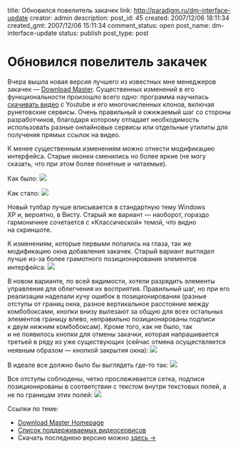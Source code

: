 title: Обновился повелитель закачек
link: http://paradigm.ru/dm-interface-update
creator: admin
description: 
post_id: 45
created: 2007/12/06 18:11:34
created_gmt: 2007/12/06 15:11:34
comment_status: open
post_name: dm-interface-update
status: publish
post_type: post

# Обновился повелитель закачек

Вчера вышла новая версия лучшего из известных мне менеджеров закачек — [Download Master](http://www.westbyte.com/dm/). Существенных изменений в его функциональности произошло всего одно: программа научилась [скачивать видео](http://www.westbyte.com/dm/index.phtml?page=videos&tmp=1&lng=Russian) с Youtube и его многочисленных клонов, включая рунетовские сервисы. Очень правильный и ожижаемый шаг со стороны разработчиков, благодаря которому отпадает необходимость использовать разные онлайновые сервисы или отдельные утилиты для получения прямых ссылок на видео.

К менее существенным изменениям можно отнести модификацию интерфейса. Старые иконки сменились но более яркие (не могу сказать, что при этом более понятные и читаемые).

Как было: ![](/;-\)/2007/12/dm-old.png)

Как стало: ![](/;-\)/2007/12/dm-new.png)

Новый тулбар лучше вписывается в стандартную тему Windows XP и, вероятно, в Висту. Старый же вариант — наоборот, гораздо гармоничнее сочетается с «Классической» темой, что видно на скриншоте.

К изменениям, которые первыми попались на глаза, так же модификацию окна добавления закачек. Старый вариант выглядел лучше из-за более грамотного позиционирования элементов интерфейса: ![](/;-\)/2007/12/dm-add-old.png)

В новом варианте, по всей видимости, хотели разрядить элементы управления для облегчения их восприятия. Правильный шаг, но при его реализации наделали кучу ошибок в позиционировании (разные отступы от границ окна, разное вертикальное расстояние между комбобоксами, кнопки внизу вылезают за общую для всех остальных элементов границу влево, неправильно позиционированы подписи к двум нижним комбобоксам). Кроме того, как не было, так и не появилось кнопки для отмены закачки, которая напрашивается третьей в ряду из уже существующих (сейчас отмена осуществляется неявным образом — кнопкой закрытия окна): ![](/;-\)/2007/12/dm-add-new.png)

В идеале все должно было бы выглядеть где-то так: ![](/;-\)/2007/12/dm-add-perfect.png)

Все отступы соблюдены, четко прослеживается сетка, подписи позиционированы в соответствии с текстом внутри текстовых полей, а не по границам этих полей: ![](/;-\)/2007/12/layout.png)

Ссылки по теме: 

  * [Download Master Homepage](http://www.westbyte.com/dm/)
  * [Список поддерживаемых видеосервисов](http://www.westbyte.com/dm/index.phtml?page=videos&tmp=1&lng=Russian/)
  * Скачать последнюю версию можно [здесь →](http://www.westbyte.com/dm/index.phtml?page=download&tmp=1&lng=Russian)